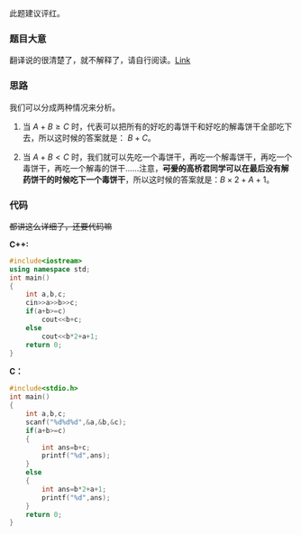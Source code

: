 此题建议评红。
### 题目大意
翻译说的很清楚了，就不解释了，请自行阅读。[Link](https://www.luogu.com.cn/problem/AT4510)
### 思路
我们可以分成两种情况来分析。

1. 当 $A+B \geq C$ 时，代表可以把所有的好吃的毒饼干和好吃的解毒饼干全部吃下去，所以这时候的答案就是： $B+C$。

2. 当 $A+B<C$ 时，我们就可以先吃一个毒饼干，再吃一个解毒饼干，再吃一个毒饼干，再吃一个解毒的饼干……注意，**~~可爱的~~高桥君同学可以在最后没有解药饼干的时候吃下一个毒饼干**，所以这时候的答案就是：$B×2+A+1$。

### 代码
~~都讲这么详细了，还要代码嘛~~

**C++:**
```cpp
#include<iostream>
using namespace std;
int main()
{
	int a,b,c;
    cin>>a>>b>>c;
    if(a+b>=c)
    	cout<<b+c;
    else
    	cout<<b*2+a+1;
    return 0;
}
```
**C：**
```c
#include<stdio.h>
int main()
{
	int a,b,c;
    scanf("%d%d%d",&a,&b,&c);
    if(a+b>=c)
    {
        int ans=b+c;
    	printf("%d",ans);
    }
    else
    {
        int ans=b*2+a+1;
    	printf("%d",ans);
    }
    return 0;
}
```